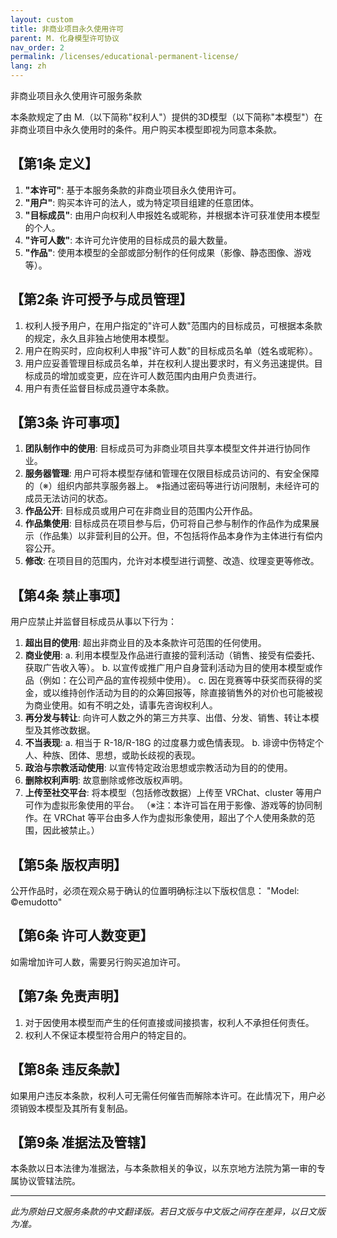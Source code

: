 ```yaml
---
layout: custom
title: 非商业项目永久使用许可
parent: M. 化身模型许可协议
nav_order: 2
permalink: /licenses/educational-permanent-license/
lang: zh
---
```


非商业项目永久使用许可服务条款

本条款规定了由 M.（以下简称"权利人"）提供的3D模型（以下简称"本模型"）在非商业项目中永久使用时的条件。用户购买本模型即视为同意本条款。

## 【第1条 定义】
1.  **"本许可"**: 基于本服务条款的非商业项目永久使用许可。
2.  **"用户"**: 购买本许可的法人，或为特定项目组建的任意团体。
3.  **"目标成员"**: 由用户向权利人申报姓名或昵称，并根据本许可获准使用本模型的个人。
4.  **"许可人数"**: 本许可允许使用的目标成员的最大数量。
5.  **"作品"**: 使用本模型的全部或部分制作的任何成果（影像、静态图像、游戏等）。

## 【第2条 许可授予与成员管理】
1.  权利人授予用户，在用户指定的"许可人数"范围内的目标成员，可根据本条款的规定，永久且非独占地使用本模型。
2.  用户在购买时，应向权利人申报"许可人数"的目标成员名单（姓名或昵称）。
3.  用户应妥善管理目标成员名单，并在权利人提出要求时，有义务迅速提供。目标成员的增加或变更，应在许可人数范围内由用户负责进行。
4.  用户有责任监督目标成员遵守本条款。

## 【第3条 许可事项】
1.  **团队制作中的使用**: 目标成员可为非商业项目共享本模型文件并进行协同作业。
2.  **服务器管理**: 用户可将本模型存储和管理在仅限目标成员访问的、有安全保障的（※）组织内部共享服务器上。
    ※指通过密码等进行访问限制，未经许可的成员无法访问的状态。
3.  **作品公开**: 目标成员或用户可在非商业目的范围内公开作品。
4.  **作品集使用**: 目标成员在项目参与后，仍可将自己参与制作的作品作为成果展示（作品集）以非营利目的公开。但，不包括将作品本身作为主体进行有偿内容公开。
5.  **修改**: 在项目目的范围内，允许对本模型进行调整、改造、纹理变更等修改。

## 【第4条 禁止事项】
用户应禁止并监督目标成员从事以下行为：
1.  **超出目的使用**: 超出非商业目的及本条款许可范围的任何使用。
2.  **商业使用**:
    a.  利用本模型及作品进行直接的营利活动（销售、接受有偿委托、获取广告收入等）。
    b.  以宣传或推广用户自身营利活动为目的使用本模型或作品（例如：在公司产品的宣传视频中使用）。
    c.  因在竞赛等中获奖而获得的奖金，或以维持创作活动为目的的众筹回报等，除直接销售外的对价也可能被视为商业使用。如有不明之处，请事先咨询权利人。
3.  **再分发与转让**: 向许可人数之外的第三方共享、出借、分发、销售、转让本模型及其修改数据。
4.  **不当表现**:
    a.  相当于 R-18/R-18G 的过度暴力或色情表现。
    b.  诽谤中伤特定个人、种族、团体、思想，或助长歧视的表现。
5.  **政治与宗教活动使用**: 以宣传特定政治思想或宗教活动为目的的使用。
6.  **删除权利声明**: 故意删除或修改版权声明。
7.  **上传至社交平台**: 将本模型（包括修改数据）上传至 VRChat、cluster 等用户可作为虚拟形象使用的平台。
    （※注：本许可旨在用于影像、游戏等的协同制作。在 VRChat 等平台由多人作为虚拟形象使用，超出了个人使用条款的范围，因此被禁止。）

## 【第5条 版权声明】
公开作品时，必须在观众易于确认的位置明确标注以下版权信息：
"Model: ©emudotto"

## 【第6条 许可人数变更】
如需增加许可人数，需要另行购买追加许可。

## 【第7条 免责声明】
1.  对于因使用本模型而产生的任何直接或间接损害，权利人不承担任何责任。
2.  权利人不保证本模型符合用户的特定目的。

## 【第8条 违反条款】
如果用户违反本条款，权利人可无需任何催告而解除本许可。在此情况下，用户必须销毁本模型及其所有复制品。

## 【第9条 准据法及管辖】
本条款以日本法律为准据法，与本条款相关的争议，以东京地方法院为第一审的专属协议管辖法院。

---
*此为原始日文服务条款的中文翻译版。若日文版与中文版之间存在差异，以日文版为准。* 